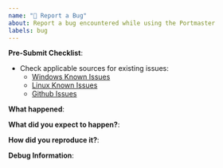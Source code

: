 ```yaml
---
name: "🐞 Report a Bug"
about: Report a bug encountered while using the Portmaster
labels: bug
---
```


<!--
Please disclose security related issues privately to support@safing.io.
-->

**Pre-Submit Checklist**:

- Check applicable sources for existing issues:
  - [Windows Known Issues](https://docs.safing.io/portmaster/install/windows#known-issues)
  - [Linux Known Issues](https://docs.safing.io/portmaster/install/linux#compatibility)
  - [Github Issues](../issues?q=is%3Aissue+label%3Abug)

**What happened**:



**What did you expect to happen?**:



**How did you reproduce it?**:



**Debug Information**:

<!--
Paste debug information below:
- General issue: Click on "Copy Debug Information" on the Settings page.
- App related issue: Click on "Copy Debug Information" in the dropdown menu of an app in the Monitor view.

⚠ Please remove sensitive/private information from the "Unexpected Logs" and "Network Connections" sections.
This is easiest to do in the preview mode.

Additional logs can be found here:
- Linux: `/var/lib/portmaster/logs`
- Windows: `%PROGRAMDATA%\Safing\Portmaster\logs`
-->
